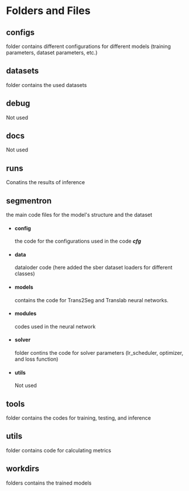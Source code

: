 # Folders and Files
## configs
folder contains different configurations for different models (training parameters, dataset parameters, etc.)
## datasets
folder contains the used datasets
## debug
Not used
## docs
Not used
## runs
Conatins the results of inference
## segmentron
the main code files for the model's structure and the dataset
- #### config
  the code for the configurations used in the code **_cfg_**
- #### data
  dataloder code (here added the sber dataset loaders for different classes)
- #### models
  contains the code for Trans2Seg and Translab neural networks.
- #### modules
  codes used in the neural network
- #### solver
  folder contins the code for solver parameters (lr_scheduler, optimizer, and loss function)
- #### utils
  Not used
## tools
folder contains the codes for training, testing, and inference
## utils
folder contains code for calculating metrics
## workdirs
folders contains the trained models